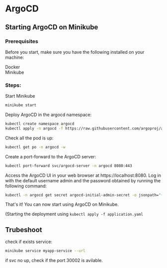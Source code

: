 # ArgoCD
## Starting ArgoCD on Minikube
### Prerequisites

Before you start, make sure you have the following installed on your machine:

Docker  
Minikube

### Steps:

Start Minikube

```sh
minikube start
```

Deploy ArgoCD in the argocd namespace:  

```sh
kubectl create namespace argocd
kubectl apply -n argocd -f https://raw.githubusercontent.com/argoproj/argo-cd/stable/manifests/install.yaml
```

Check all the pod is up:
```sh
kubectl get po -n argocd -w
```

Create a port-forward to the ArgoCD server:  

```sh
kubectl port-forward svc/argocd-server -n argocd 8080:443
```

Access the ArgoCD UI in your web browser at https://localhost:8080. Log in with the default username admin and the password obtained by running the following command:

```sh 
kubectl -n argocd get secret argocd-initial-admin-secret -o jsonpath="{.data.password}" | base64 -d
``` 

That's it! You can now start using ArgoCD on Minikube.

(Starting the deployment using `kubectl apply -f application.yaml`

## Trubeshoot
check if exists service:
```sh
minikube service myapp-service --url 
```
if svc no up, check if the port 30002 is avilable. 
